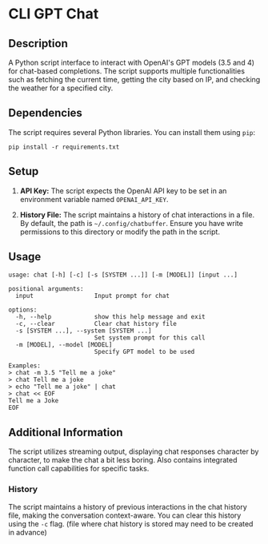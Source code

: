# CLI GPT Chat

## Description
A Python script interface to interact with OpenAI's GPT models (3.5 and 4) for chat-based completions. The script supports multiple functionalities such as fetching the current time, getting the city based on IP, and checking the weather for a specified city.

## Dependencies
The script requires several Python libraries. You can install them using `pip`:
```
pip install -r requirements.txt
```

## Setup

1. **API Key:** The script expects the OpenAI API key to be set in an environment variable named `OPENAI_API_KEY`.

2. **History File:** The script maintains a history of chat interactions in a file. By default, the path is `~/.config/chatbuffer`. Ensure you have write permissions to this directory or modify the path in the script.

## Usage

```
usage: chat [-h] [-c] [-s [SYSTEM ...]] [-m [MODEL]] [input ...]

positional arguments:
  input                 Input prompt for chat

options:
  -h, --help            show this help message and exit
  -c, --clear           Clear chat history file
  -s [SYSTEM ...], --system [SYSTEM ...]
                        Set system prompt for this call
  -m [MODEL], --model [MODEL]
                        Specify GPT model to be used

Examples:
> chat -m 3.5 "Tell me a joke"
> chat Tell me a joke
> echo "Tell me a joke" | chat
> chat << EOF
Tell me a Joke
EOF
```

## Additional Information
The script utilizes streaming output, displaying chat responses character by character, to make the chat a bit less boring. Also contains integrated function call capabilities for specific tasks.

### History
The script maintains a history of previous interactions in the chat history file, making the conversation context-aware. You can clear this history using the `-c` flag. (file where chat history is stored may need to be created in advance)

